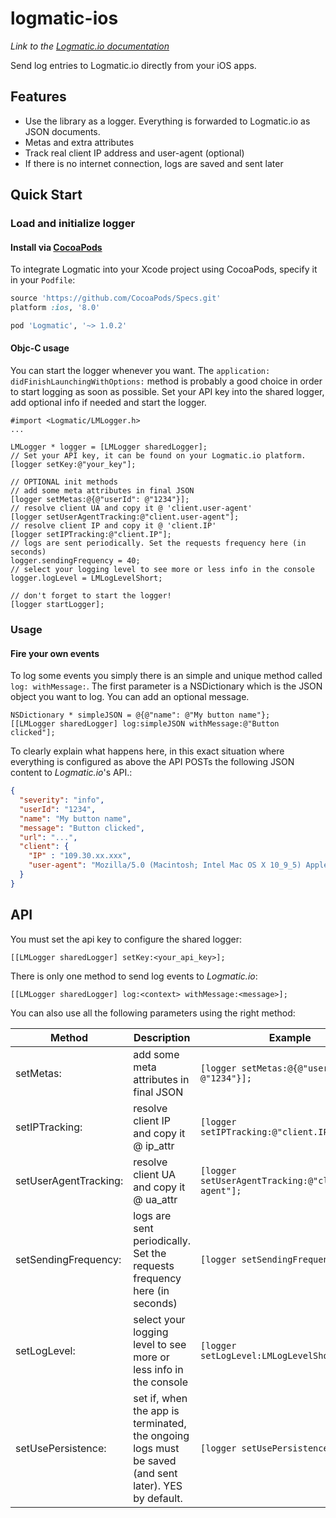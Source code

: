 # logmatic-ios
*Link to the [Logmatic.io documentation](http://doc.logmatic.io/docs/logmatic-ios)*

Send log entries to Logmatic.io directly from your iOS apps.

## Features

- Use the library as a logger. Everything is forwarded to Logmatic.io as JSON documents.
- Metas and extra attributes
- Track real client IP address and user-agent (optional)
- If there is no internet connection, logs are saved and sent later

## Quick Start

### Load and initialize logger

#### Install via [CocoaPods](http://cocoapods.org)
To integrate Logmatic into your Xcode project using CocoaPods, specify it in your `Podfile`:

```ruby
source 'https://github.com/CocoaPods/Specs.git'
platform :ios, '8.0'

pod 'Logmatic', '~> 1.0.2'
```

#### Objc-C usage

You can start the logger whenever you want. The `application: didFinishLaunchingWithOptions:` method is probably a good choice in order to start logging as soon as possible.
Set your API key into the shared logger, add optional info if needed and start the logger.

```objc
#import <Logmatic/LMLogger.h>
...

LMLogger * logger = [LMLogger sharedLogger];
// Set your API key, it can be found on your Logmatic.io platform.
[logger setKey:@"your_key"];

// OPTIONAL init methods
// add some meta attributes in final JSON
[logger setMetas:@{@"userId": @"1234"}];
// resolve client UA and copy it @ 'client.user-agent'
[logger setUserAgentTracking:@"client.user-agent"];
// resolve client IP and copy it @ 'client.IP'
[logger setIPTracking:@"client.IP"];
// logs are sent periodically. Set the requests frequency here (in seconds)
logger.sendingFrequency = 40;
// select your logging level to see more or less info in the console
logger.logLevel = LMLogLevelShort;

// don't forget to start the logger!
[logger startLogger];
```

### Usage

#### Fire your own events

To log some events you simply there is an simple and unique method called `log: withMessage:`. The first parameter is a NSDictionary which is the JSON object you want to log. You can add an optional message.

```objc
NSDictionary * simpleJSON = @{@"name": @"My button name"};
[[LMLogger sharedLogger] log:simpleJSON withMessage:@"Button clicked"];
```

To clearly explain what happens here, in this exact situation where everything is configured as above the API POSTs the following JSON content to *Logmatic.io*'s API.:

```json
{
  "severity": "info",
  "userId": "1234",
  "name": "My button name",
  "message": "Button clicked",
  "url": "...",
  "client": {
    "IP" : "109.30.xx.xxx",
    "user-agent": "Mozilla/5.0 (Macintosh; Intel Mac OS X 10_9_5) AppleWebKit/537.36 (KHTML, like Gecko) Chrome/44.0.2403.130 Safari/537.36"
  }
}
```

## API

You must set the api key to configure the shared logger:
```
[[LMLogger sharedLogger] setKey:<your_api_key>];
```

There is only one method to send log events to *Logmatic.io*:
```
[[LMLogger sharedLogger] log:<context> withMessage:<message>];
```

You can also use all the following parameters using the right method:

| Method        | Description           |  Example  |
| ------------- | ------------- |  ----- |
| setMetas: | add some meta attributes in final JSON | `[logger setMetas:@{@"userId": @"1234"}];` |
| setIPTracking: | resolve client IP and copy it @ ip_attr | `[logger setIPTracking:@"client.IP"];`|
| setUserAgentTracking: | resolve client UA and copy it @ ua_attr | `[logger setUserAgentTracking:@"client.user-agent"];`|
| setSendingFrequency: | logs are sent periodically. Set the requests frequency here (in seconds) | `[logger setSendingFrequency:40];`|
| setLogLevel: | select your logging level to see more or less info in the console | `[logger setLogLevel:LMLogLevelShort];`|
| setUsePersistence: | set if, when the app is terminated, the ongoing logs must be saved (and sent later). YES by default. | `[logger setUsePersistence:NO];`|
